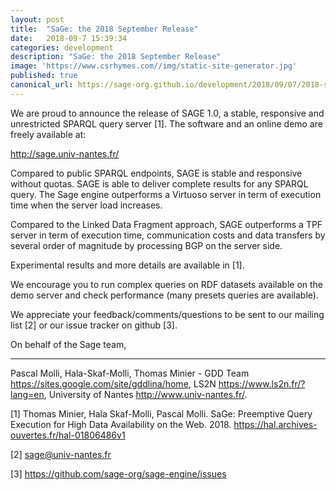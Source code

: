 ```yaml
---
layout: post
title:  "SaGe: the 2018 September Release"
date:   2018-09-7 15:39:34
categories: development
description: "SaGe: the 2018 September Release"
image: 'https://www.csrhymes.com//img/static-site-generator.jpg'
published: true
canonical_url: https://sage-org.github.io/development/2018/09/07/2018-september-release.html
---
```



We are proud to announce the release of SAGE 1.0, a stable, responsive and
unrestricted SPARQL query server [1]. The software and an online demo are
freely available at:

http://sage.univ-nantes.fr/

Compared to public SPARQL endpoints, SAGE is stable and responsive without
quotas.  SAGE is able to deliver complete results for any SPARQL query. The
Sage engine outperforms a Virtuoso server in term of execution time when
the server load increases.

Compared to the Linked Data Fragment approach, SAGE outperforms a TPF
server in term of execution time, communication costs and data transfers by
several order of magnitude by processing BGP on the server side.

Experimental results and more details are available in [1].

We encourage you to run complex queries on RDF datasets available on the
demo server and check performance (many presets queries are available).

We appreciate your feedback/comments/questions to be sent to our mailing
list [2] or our issue tracker on github [3].

On behalf of the Sage team,

---

Pascal Molli, Hala-Skaf-Molli, Thomas Minier - GDD Team
<https://sites.google.com/site/gddlina/home>, LS2N
<https://www.ls2n.fr/?lang=en>, University of Nantes
<http://www.univ-nantes.fr/>.

[1] Thomas Minier, Hala Skaf-Molli, Pascal Molli. SaGe: Preemptive Query
Execution for High Data Availability on the Web. 2018.
https://hal.archives-ouvertes.fr/hal-01806486v1

[2] sage@univ-nantes.fr

[3] https://github.com/sage-org/sage-engine/issues
